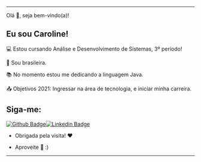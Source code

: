 ----------------------------------------------------------------------------

Olá 👋, seja bem-vindo(a)!  

## Eu sou Caroline!

:computer: Estou cursando Análise e Desenvolvimento de Sistemas, 3º período!

:house_with_garden: Sou brasileira.

:books: No momento estou me dedicando a linguagem Java.

:outbox_tray: Objetivos 2021: Ingressar na área de tecnologia, e iniciar minha carreira.

## Siga-me:

[![Github Badge](https://img.shields.io/badge/-Github-000?style=flat-square&logo=Github&logoColor=white&link=https://github.com/carollinebarros)](https://github.com/carollinebarros)[![Linkedin Badge](https://img.shields.io/badge/-LinkedIn-blue?style=flat-square&logo=Linkedin&logoColor=white&link=https://www.linkedin.com/in/caroline-barros-965664207/)](https://www.linkedin.com/in/caroline-barros-965664207/)

- Obrigada pela visita! ❤️

- Aproveite 🚀 :)

----------------------------------------------------------------------------------

